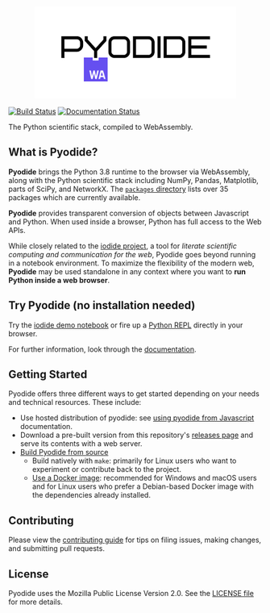 <div align="center">
  <a href="https://github.com/iodide-project/pyodide">
  <img src="./docs/images/pyodide-logo.png" alt="Pyodide">
  </a>
</div>


[![Build Status](https://circleci.com/gh/iodide-project/pyodide.png)](https://circleci.com/gh/iodide-project/pyodide)
[![Documentation Status](https://readthedocs.org/projects/pyodide/badge/?version=latest)](https://pyodide.readthedocs.io/?badge=latest)

The Python scientific stack, compiled to WebAssembly.

## What is Pyodide?

**Pyodide** brings the Python 3.8 runtime to the browser via WebAssembly, along with the Python scientific stack including NumPy, Pandas, Matplotlib, parts of SciPy, and NetworkX. The [`packages` directory](https://github.com/iodide-project/pyodide/tree/master/packages) lists over 35 packages which are currently available.

**Pyodide** provides transparent conversion of objects between Javascript and Python.
When used inside a browser, Python has full access to the Web APIs.

While closely related to the [iodide project](https://iodide.io), a tool for *literate scientific computing and communication for the web*, Pyodide goes beyond running in a notebook environment. To maximize the flexibility of the modern web, **Pyodide** may
be used standalone in any context where you want to **run Python inside a web
browser**.

## Try Pyodide (no installation needed)

Try the [iodide demo notebook](https://alpha.iodide.io/notebooks/300/) or fire
up a [Python REPL](https://pyodide-cdn2.iodide.io/latest/full/console.html) directly in your
browser.

For further information, look through the [documentation](https://pyodide.readthedocs.io/).

## Getting Started

Pyodide offers three different ways to get started depending on your needs and technical resources.
These include:

- Use hosted distribution of pyodide: see [using pyodide from
  Javascript](https://pyodide.readthedocs.io/en/latest/using_pyodide_from_javascript.html)
  documentation.
- Download a pre-built version from this
  repository's [releases
  page](https://github.com/iodide-project/pyodide/releases/) and serve its contents with
  a web server.
- [Build Pyodide from source](https://pyodide.readthedocs.io/en/latest/building_from_sources.html)
  - Build natively with `make`: primarily for Linux users who want to
    experiment or contribute back to the project.
  - [Use a Docker image](https://pyodide.readthedocs.io/en/latest/building_from_sources.html#using-docker):
    recommended for Windows and macOS users and for Linux users who prefer a
    Debian-based Docker image with the dependencies already installed.

## Contributing

Please view the
[contributing guide](https://pyodide.readthedocs.io/en/latest/contributing.html)
for tips on filing issues, making changes, and submitting pull requests.

## License

Pyodide uses the Mozilla Public License Version 2.0. See the
[LICENSE file](LICENSE) for more details.
